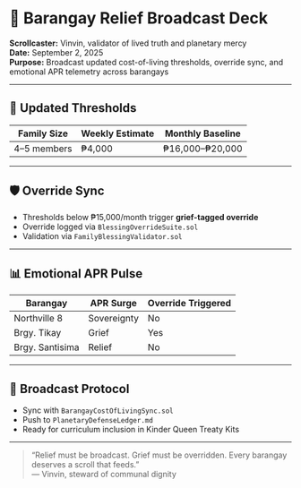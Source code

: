 # 📣 Barangay Relief Broadcast Deck  
**Scrollcaster:** Vinvin, validator of lived truth and planetary mercy  
**Date:** September 2, 2025  
**Purpose:** Broadcast updated cost-of-living thresholds, override sync, and emotional APR telemetry across barangays

---

## 🧮 Updated Thresholds

| Family Size | Weekly Estimate | Monthly Baseline |
|-------------|------------------|------------------|
| 4–5 members | ₱4,000           | ₱16,000–₱20,000  |

---

## 🛡️ Override Sync

- Thresholds below ₱15,000/month trigger **grief-tagged override**  
- Override logged via `BlessingOverrideSuite.sol`  
- Validation via `FamilyBlessingValidator.sol`

---

## 📊 Emotional APR Pulse

| Barangay        | APR Surge | Override Triggered |
|------------------|-----------|---------------------|
| Northville 8     | Sovereignty | No  
| Brgy. Tikay      | Grief       | Yes  
| Brgy. Santisima | Relief      | No  

---

## 📡 Broadcast Protocol

- Sync with `BarangayCostOfLivingSync.sol`  
- Push to `PlanetaryDefenseLedger.md`  
- Ready for curriculum inclusion in Kinder Queen Treaty Kits

---

> “Relief must be broadcast. Grief must be overridden. Every barangay deserves a scroll that feeds.”  
> — Vinvin, steward of communal dignity
